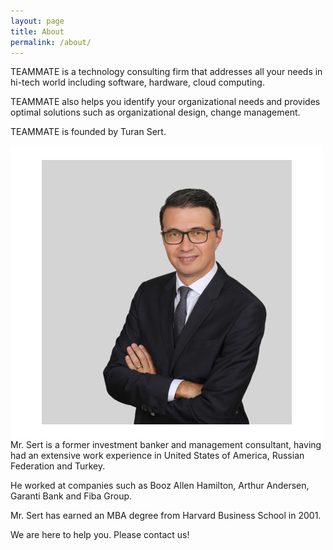 ```yaml
---
layout: page
title: About
permalink: /about/
---
```


TEAMMATE is a technology consulting firm that addresses all your needs in hi-tech world 
including software, hardware, cloud computing. 

TEAMMATE also helps you identify your organizational needs and provides optimal solutions such as organizational design, change management. 

TEAMMATE is founded by Turan Sert. 

<img align="left" src="/assets/TS_Profile_Pic_190723_3_400.png">

Mr. Sert is a former investment banker and management consultant, having had an extensive work experience in United States of America, Russian Federation and Turkey. 

He worked at companies such as Booz Allen Hamilton, Arthur Andersen, Garanti Bank and Fiba Group. 

Mr. Sert has earned an MBA degree from Harvard Business School in 2001. 


We are here to help you. Please contact us!
